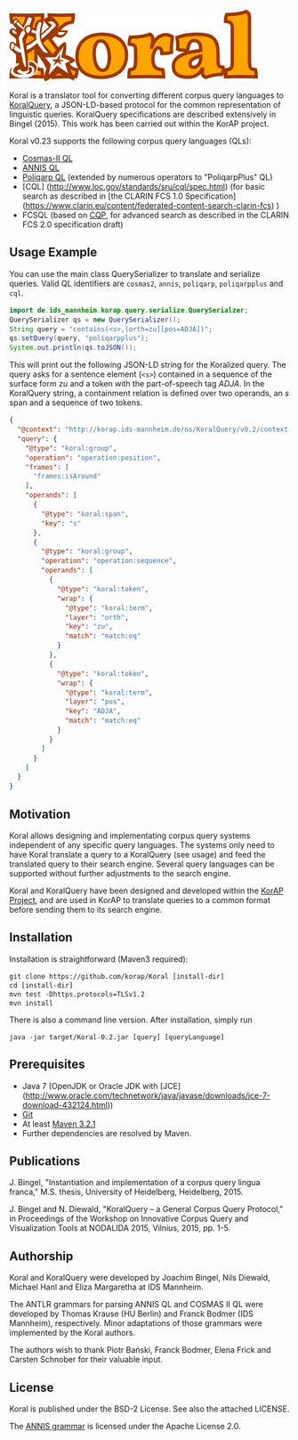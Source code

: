![Koral](https://raw.githubusercontent.com/KorAP/Koral/master/misc/koral.png)

Koral is a translator tool for converting different corpus query 
languages to [KoralQuery](https://korap.github.io/Koral/), a JSON-LD-based protocol for the common representation
of linguistic queries. KoralQuery specifications are described extensively in Bingel (2015). This work has been carried out within the KorAP project. 

Koral v0.23 supports the following corpus query languages (QLs):
* [Cosmas-II QL](http://www.ids-mannheim.de/cosmas2/web-app/hilfe/suchanfrage/) 
* [ANNIS QL](http://annis-tools.org/aql.html)
* [Poliqarp QL](http://korpus.pl/en/cheatsheet/node3.html) (extended by numerous operators to "PoliqarpPlus" QL)
* [CQL] (http://www.loc.gov/standards/sru/cql/spec.html) (for basic search as described in [the CLARIN FCS 1.0 Specification] (https://www.clarin.eu/content/federated-content-search-clarin-fcs) )
* FCSQL (based on [CQP](http://cwb.sourceforge.net/files/CQP_Tutorial/), for advanced search as described in the CLARIN FCS 2.0 specification draft)

## Usage Example

You can use the main class QuerySerializer to translate and serialize queries. Valid QL identifiers are `cosmas2`, `annis`, `poliqarp`, `poliqarpplus` and `cql`.

```java
import de.ids_mannheim.korap.query.serialize.QuerySerialzer;
QuerySerializer qs = new QuerySerializer();
String query = "contains(<s>,[orth=zu][pos=ADJA])";
qs.setQuery(query, "poliqarpplus");
System.out.println(qs.toJSON());
```

This will print out the following JSON-LD string for the Koralized query.
The query asks for a sentence element (`<s>`) contained in a
sequence of the surface form *zu* and a token with the part-of-speech tag *ADJA*.
In the KoralQuery string, a containment relation is defined over two
operands, an *s* span and a sequence of two tokens.

```json
{
  "@context": "http://korap.ids-mannheim.de/ns/KoralQuery/v0.2/context.jsonld",
  "query": {
    "@type": "koral:group",
    "operation": "operation:position",
    "frames": [
      "frames:isAround"
    ],
    "operands": [
      {
        "@type": "koral:span",
        "key": "s"
      },
      {
        "@type": "koral:group",
        "operation": "operation:sequence",
        "operands": [
          {
            "@type": "koral:token",
            "wrap": {
              "@type": "koral:term",
              "layer": "orth",
              "key": "zu",
              "match": "match:eq"
            }
          },
          {
            "@type": "koral:token",
            "wrap": {
              "@type": "koral:term",
              "layer": "pos",
              "key": "ADJA",
              "match": "match:eq"
            }
          }
        ]
      }
    ]
  }
}
```


## Motivation

Koral allows designing and implementating corpus query systems 
independent of any specific query languages. The systems only need to have Koral translate a query to a KoralQuery (see usage)
and feed the translated query to their search engine. Several query languages can be supported without further adjustments to the search engine.

Koral and KoralQuery have been designed and developed within the 
[KorAP Project](http://korap.ids-mannheim.de/), and are used in KorAP to 
translate queries to a common format before sending them to its search engine.

## Installation

Installation is straightforward (Maven3 required):

    git clone https://github.com/korap/Koral [install-dir]
    cd [install-dir]
    mvn test -Dhttps.protocols=TLSv1.2
    mvn install

There is also a command line version. After installation, simply run

    java -jar target/Koral-0.2.jar [query] [queryLanguage]
   
## Prerequisites

* Java 7 (OpenJDK or Oracle JDK with [JCE] (http://www.oracle.com/technetwork/java/javase/downloads/jce-7-download-432124.html))
* [Git](http://git-scm.com/)
* At least [Maven 3.2.1](https://maven.apache.org/)
* Further dependencies are resolved by Maven.

## Publications

J. Bingel, "Instantiation and implementation of a corpus query lingua franca," M.S. thesis, University of Heidelberg, Heidelberg, 2015. 

J. Bingel and N. Diewald, "KoralQuery – a General Corpus Query Protocol," in Proceedings of the Workshop on Innovative Corpus Query and Visualization Tools at NODALIDA 2015, Vilnius, 2015, pp. 1-5.

## Authorship

Koral and KoralQuery were developed by Joachim Bingel,
Nils Diewald, Michael Hanl and Eliza Margaretha at IDS Mannheim.

The ANTLR grammars for parsing ANNIS QL and COSMAS II QL were developed by 
Thomas Krause (HU Berlin) and Franck Bodmer (IDS Mannheim), respectively.
Minor adaptations of those grammars were implemented by the Koral authors.

The authors wish to thank Piotr Bański, Franck Bodmer, Elena Frick and 
Carsten Schnober for their valuable input.

## License

Koral is published under the BSD-2 License.
See also the attached LICENSE.

The [ANNIS grammar](https://github.com/korpling/ANNIS/tree/develop/annis-service/src/main/antlr4/annis/ql) is licensed under the Apache License 2.0.
